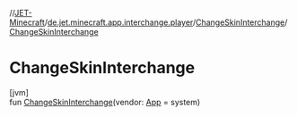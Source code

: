 //[JET-Minecraft](../../../index.md)/[de.jet.minecraft.app.interchange.player](../index.md)/[ChangeSkinInterchange](index.md)/[ChangeSkinInterchange](-change-skin-interchange.md)

# ChangeSkinInterchange

[jvm]\
fun [ChangeSkinInterchange](-change-skin-interchange.md)(vendor: [App](../../de.jet.minecraft.structure.app/-app/index.md) = system)
